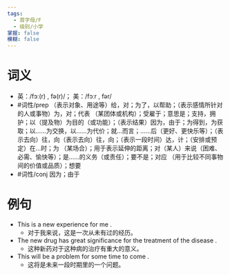 ```yaml
---
tags:
  - 首字母/F
  - 级别/小学
掌握: false
模糊: false
---
```

# 词义
- 英：/fɔː(r) , fə(r)/； 美：/fɔːr , fər/
- #词性/prep  （表示对象、用途等）给，对；为了，以帮助；（表示感情所针对的人或事物）为，对；代表 （某团体或机构）；受雇于；意思是；支持，拥护；以（提及物）为目的（或功能）；（表示结果）因为，由于；为得到，为获取；以……为交换，以……为代价；就…而言；……后（更好、更快乐等）；（表示去向）往，向（表示去向）往，向；（表示一段时间）达，计；（安排或预定）在…时；为 （某场合）；用于表示延伸的距离；对（某人）来说（困难、必需、愉快等）；是……的义务（或责任）；要不是；对应 （用于比较不同事物间的价值或品质）；想要
- #词性/conj  因为；由于
# 例句
- This is a new experience for me .
	- 对于我来说，这是一次从未有过的经历。
- The new drug has great significance for the treatment of the disease .
	- 这种新药对于这种病的治疗有重大的意义。
- This will be a problem for some time to come .
	- 这将是未来一段时期里的一个问题。
